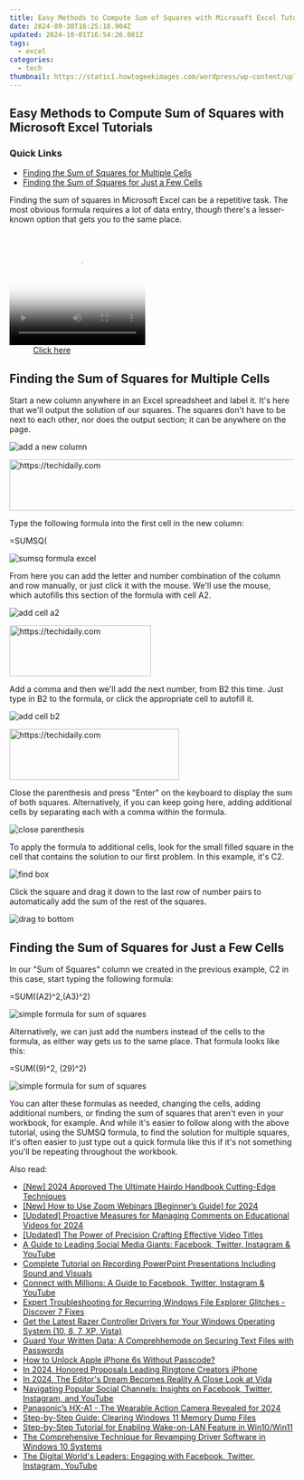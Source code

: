 ```yaml
---
title: Easy Methods to Compute Sum of Squares with Microsoft Excel Tutorials
date: 2024-09-30T16:25:18.904Z
updated: 2024-10-01T16:54:26.081Z
tags:
  - excel
categories:
  - tech
thumbnail: https://static1.howtogeekimages.com/wordpress/wp-content/uploads/2019/07/stock-lede-microsoft-office_excel-1.png
---
```


## Easy Methods to Compute Sum of Squares with Microsoft Excel Tutorials

### Quick Links

* [Finding the Sum of Squares for Multiple Cells](https://change-location.techidaily.com/how-to-fix-androidprocessmedia-has-stopped-on-itel-p55-drfone-by-drfone-fix-android-problems-fix-android-problems/)
* [Finding the Sum of Squares for Just a Few Cells](https://win-answers.techidaily.com/eight-powerful-workarounds-to-ensure-marvels-guardians-of-the-galaxy-runs-without-error-on-pc-systems/)

 Finding the sum of squares in Microsoft Excel can be a repetitive task. The most obvious formula requires a lot of data entry, though there's a lesser-known option that gets you to the same place.

<!-- affiliate ads begin -->
<span id="1912746">
					<video width="240" height="200" style="cursor:pointer"
           poster="//a.impactradius-go.com/display-clicktoplayimage/1912746.png"
           onclick="if(!this.playClicked){this.play();this.setAttribute('controls',true);this.playClicked=true;}">
	   <source src="//a.impactradius-go.com/display-ad/20231-1912746">
	   <img src="//a.impactradius-go.com/display-clicktoplayimage/1912746.png" style="border: none; height: 100%; width: 100%; object-fit: contain">
	</video>
	<div style="width:150px;text-align:center"><a href="javascript:window.open(decodeURIComponent('https%3A%2F%2Fmindmanager.sjv.io%2Fc%2F5597632%2F1912746%2F20231'), '_blank');void(0);">Click here</a></div>
</span>
<img height="0" width="0" src="https://imp.pxf.io/i/5597632/1912746/20231" style="position:absolute;visibility:hidden;" border="0" />
<!-- affiliate ads end -->

##  Finding the Sum of Squares for Multiple Cells

 Start a new column anywhere in an Excel spreadsheet and label it. It's here that we'll output the solution of our squares. The squares don't have to be next to each other, nor does the output section; it can be anywhere on the page.

![add a new column](https://static1.howtogeekimages.com/wordpress/wp-content/uploads/2020/11/new-column.png) 

<!-- affiliate ads begin -->
<a href="https://unicoeye.pxf.io/c/5597632/2134246/18498" target="_top" id="2134246">
  <img src="//a.impactradius-go.com/display-ad/18498-2134246" border="0" alt="https://techidaily.com" width="728" height="90"/>
</a>
<img height="0" width="0" src="https://unicoeye.pxf.io/i/5597632/2134246/18498" style="position:absolute;visibility:hidden;" border="0" />
<!-- affiliate ads end -->

 Type the following formula into the first cell in the new column:

=SUMSQ(

![sumsq formula excel](https://static1.howtogeekimages.com/wordpress/wp-content/uploads/2020/11/sumsq-formula.png) 

 From here you can add the letter and number combination of the column and row manually, or just click it with the mouse. We'll use the mouse, which autofills this section of the formula with cell A2.

![add cell a2](https://static1.howtogeekimages.com/wordpress/wp-content/uploads/2020/11/sumsq-a2.png) 

<!-- affiliate ads begin -->
<a href="https://25home.pxf.io/c/5597632/2148633/16836" target="_top" id="2148633">
  <img src="//a.impactradius-go.com/display-ad/16836-2148633" border="0" alt="https://techidaily.com" width="250" height="90"/>
</a>
<img height="0" width="0" src="https://25home.pxf.io/i/5597632/2148633/16836" style="position:absolute;visibility:hidden;" border="0" />
<!-- affiliate ads end -->

 Add a comma and then we'll add the next number, from B2 this time. Just type in B2 to the formula, or click the appropriate cell to autofill it.

![add cell b2](https://static1.howtogeekimages.com/wordpress/wp-content/uploads/2020/11/sumsq-b2.png) 

<!-- affiliate ads begin -->
<a href="https://homestyler.sjv.io/c/5597632/1943750/22993" target="_top" id="1943750">
  <img src="//a.impactradius-go.com/display-ad/22993-1943750" border="0" alt="https://techidaily.com" width="300" height="90"/>
</a>
<img height="0" width="0" src="https://homestyler.sjv.io/i/5597632/1943750/22993" style="position:absolute;visibility:hidden;" border="0" />
<!-- affiliate ads end -->

 Close the parenthesis and press "Enter" on the keyboard to display the sum of both squares. Alternatively, if you can keep going here, adding additional cells by separating each with a comma within the formula.

![close parenthesis](https://static1.howtogeekimages.com/wordpress/wp-content/uploads/2020/11/sumsq-close-parenthesis.png) 

 To apply the formula to additional cells, look for the small filled square in the cell that contains the solution to our first problem. In this example, it's C2.

![find box](https://static1.howtogeekimages.com/wordpress/wp-content/uploads/2020/11/box.png) 

 Click the square and drag it down to the last row of number pairs to automatically add the sum of the rest of the squares.

![drag to bottom](https://static1.howtogeekimages.com/wordpress/wp-content/uploads/2020/11/drag.png) 

##  Finding the Sum of Squares for Just a Few Cells

 In our "Sum of Squares" column we created in the previous example, C2 in this case, start typing the following formula:

=SUM((A2)^2,(A3)^2)

![simple formula for sum of squares](https://static1.howtogeekimages.com/wordpress/wp-content/uploads/2020/11/simple-formula.png) 

 Alternatively, we can just add the numbers instead of the cells to the formula, as either way gets us to the same place. That formula looks like this:

=SUM((9)^2, (29)^2)

![simple formula for sum of squares](https://static1.howtogeekimages.com/wordpress/wp-content/uploads/2020/11/simple-formula.png) 

 You can alter these formulas as needed, changing the cells, adding additional numbers, or finding the sum of squares that aren't even in your workbook, for example. And while it's easier to follow along with the above tutorial, using the SUMSQ formula, to find the solution for multiple squares, it's often easier to just type out a quick formula like this if it's not something you'll be repeating throughout the workbook.

<ins class="adsbygoogle"
     style="display:block"
     data-ad-format="autorelaxed"
     data-ad-client="ca-pub-7571918770474297"
     data-ad-slot="1223367746"></ins>

<ins class="adsbygoogle"
     style="display:block"
     data-ad-client="ca-pub-7571918770474297"
     data-ad-slot="8358498916"
     data-ad-format="auto"
     data-full-width-responsive="true"></ins>

<span class="atpl-alsoreadstyle">Also read:</span>
<div><ul>
<li><a href="https://youtube-webster.techidaily.com/024-approved-the-ultimate-hairdo-handbook-cutting-edge-techniques/"><u>[New] 2024 Approved The Ultimate Hairdo Handbook Cutting-Edge Techniques</u></a></li>
<li><a href="https://on-screen-recording.techidaily.com/new-how-to-use-zoom-webinars-beginners-guide-for-2024/"><u>[New] How to Use Zoom Webinars [Beginner’s Guide] for 2024</u></a></li>
<li><a href="https://article-helps.techidaily.com/updated-proactive-measures-for-managing-comments-on-educational-videos-for-2024/"><u>[Updated] Proactive Measures for Managing Comments on Educational Videos for 2024</u></a></li>
<li><a href="https://facebook-video-footage.techidaily.com/updated-the-power-of-precision-crafting-effective-video-titles/"><u>[Updated] The Power of Precision Crafting Effective Video Titles</u></a></li>
<li><a href="https://win-forum.techidaily.com/a-guide-to-leading-social-media-giants-facebook-twitter-instagram-and-youtube/"><u>A Guide to Leading Social Media Giants: Facebook, Twitter, Instagram & YouTube</u></a></li>
<li><a href="https://smart-video-creator.techidaily.com/complete-tutorial-on-recording-powerpoint-presentations-including-sound-and-visuals/"><u>Complete Tutorial on Recording PowerPoint Presentations Including Sound and Visuals</u></a></li>
<li><a href="https://win-forum.techidaily.com/connect-with-millions-a-guide-to-facebook-twitter-instagram-and-youtube/"><u>Connect with Millions: A Guide to Facebook, Twitter, Instagram & YouTube</u></a></li>
<li><a href="https://win-forum.techidaily.com/expert-troubleshooting-for-recurring-windows-file-explorer-glitches-discover-7-fixes/"><u>Expert Troubleshooting for Recurring Windows File Explorer Glitches - Discover 7 Fixes</u></a></li>
<li><a href="https://win-amazing.techidaily.com/get-the-latest-razer-controller-drivers-for-your-windows-operating-system-10-8-7-xp-vista/"><u>Get the Latest Razer Controller Drivers for Your Windows Operating System (10, 8, 7, XP, Vista)</u></a></li>
<li><a href="https://win-forum.techidaily.com/guard-your-written-data-a-comprehhemode-on-securing-text-files-with-passwords/"><u>Guard Your Written Data: A Comprehhemode on Securing Text Files with Passwords</u></a></li>
<li><a href="https://ios-unlock.techidaily.com/how-to-unlock-apple-iphone-6s-without-passcode-by-drfone-ios/"><u>How to Unlock Apple iPhone 6s Without Passcode?</u></a></li>
<li><a href="https://some-techniques.techidaily.com/in-2024-honored-proposals-leading-ringtone-creators-iphone/"><u>In 2024, Honored Proposals Leading Ringtone Creators iPhone</u></a></li>
<li><a href="https://some-approaches.techidaily.com/in-2024-the-editors-dream-becomes-reality-a-close-look-at-vida/"><u>In 2024, The Editor's Dream Becomes Reality A Close Look at Vida</u></a></li>
<li><a href="https://win-forum.techidaily.com/navigating-popular-social-channels-insights-on-facebook-twitter-instagram-and-youtube/"><u>Navigating Popular Social Channels: Insights on Facebook, Twitter, Instagram, and YouTube</u></a></li>
<li><a href="https://extra-skills.techidaily.com/panasonics-hx-a1-the-wearable-action-camera-revealed-for-2024/"><u>Panasonic’s HX-A1 - The Wearable Action Camera Revealed for 2024</u></a></li>
<li><a href="https://win-forum.techidaily.com/step-by-step-guide-clearing-windows-11-memory-dump-files/"><u>Step-by-Step Guide: Clearing Windows 11 Memory Dump Files</u></a></li>
<li><a href="https://win-forum.techidaily.com/step-by-step-tutorial-for-enabling-wake-on-lan-feature-in-win10win11/"><u>Step-by-Step Tutorial for Enabling Wake-on-LAN Feature in Win10/Win11</u></a></li>
<li><a href="https://win-forum.techidaily.com/the-comprehensive-technique-for-revamping-driver-software-in-windows-10-systems/"><u>The Comprehensive Technique for Revamping Driver Software in Windows 10 Systems</u></a></li>
<li><a href="https://win-forum.techidaily.com/the-digital-worlds-leaders-engaging-with-facebook-twitter-instagram-youtube/"><u>The Digital World's Leaders: Engaging with Facebook, Twitter, Instagram, YouTube</u></a></li>
</ul></div>

